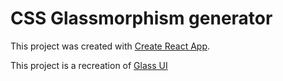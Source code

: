 # CSS Glassmorphism generator

This project was created with [Create React App](https://github.com/facebook/create-react-app).

This project is a recreation of [Glass UI](https://ui.glass/generator/)
